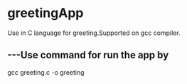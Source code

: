 # greetingApp

Use in C language for greeting.Supported on gcc compiler.

## ---Use command for run the app by
gcc greeting.c -o greeting
